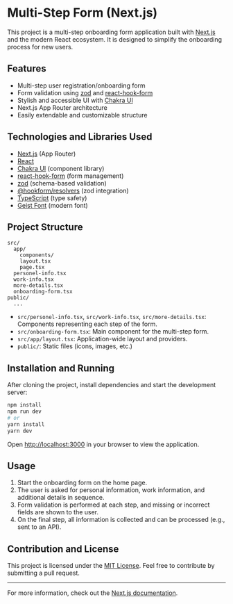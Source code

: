# Multi-Step Form (Next.js)

This project is a multi-step onboarding form application built with [Next.js](https://nextjs.org) and the modern React ecosystem. It is designed to simplify the onboarding process for new users.

## Features

- Multi-step user registration/onboarding form
- Form validation using [zod](https://zod.dev/) and [react-hook-form](https://react-hook-form.com/)
- Stylish and accessible UI with [Chakra UI](https://chakra-ui.com/)
- Next.js App Router architecture
- Easily extendable and customizable structure

## Technologies and Libraries Used

- [Next.js](https://nextjs.org/) (App Router)
- [React](https://react.dev/)
- [Chakra UI](https://chakra-ui.com/) (component library)
- [react-hook-form](https://react-hook-form.com/) (form management)
- [zod](https://zod.dev/) (schema-based validation)
- [@hookform/resolvers](https://react-hook-form.com/docs/useform/#resolver) (zod integration)
- [TypeScript](https://www.typescriptlang.org/) (type safety)
- [Geist Font](https://vercel.com/font) (modern font)

## Project Structure

```
src/
  app/
    components/
    layout.tsx
    page.tsx
  personel-info.tsx
  work-info.tsx
  more-details.tsx
  onboarding-form.tsx
public/
  ...
```

- `src/personel-info.tsx`, `src/work-info.tsx`, `src/more-details.tsx`: Components representing each step of the form.
- `src/onboarding-form.tsx`: Main component for the multi-step form.
- `src/app/layout.tsx`: Application-wide layout and providers.
- `public/`: Static files (icons, images, etc.)

## Installation and Running

After cloning the project, install dependencies and start the development server:

```bash
npm install
npm run dev
# or
yarn install
yarn dev
```

Open [http://localhost:3000](http://localhost:3000) in your browser to view the application.

## Usage

1. Start the onboarding form on the home page.
2. The user is asked for personal information, work information, and additional details in sequence.
3. Form validation is performed at each step, and missing or incorrect fields are shown to the user.
4. On the final step, all information is collected and can be processed (e.g., sent to an API).

## Contribution and License

This project is licensed under the [MIT License](LICENSE). Feel free to contribute by submitting a pull request.

---

For more information, check out the [Next.js documentation](https://nextjs.org/docs).

